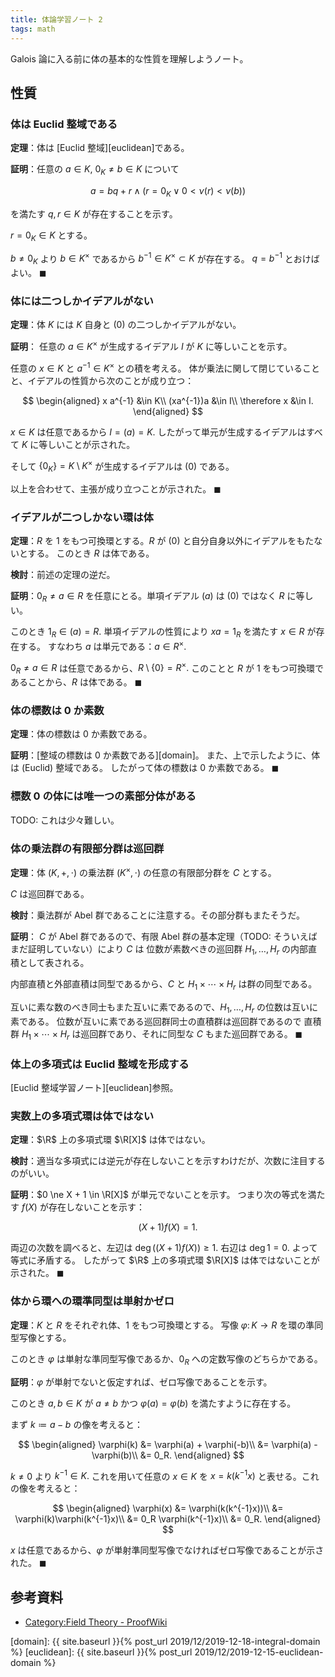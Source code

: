 ```yaml
---
title: 体論学習ノート 2
tags: math
---
```


Galois 論に入る前に体の基本的な性質を理解しようノート。

## 性質

### 体は Euclid 整域である

**定理**：体は [Euclid 整域][euclidean]である。

**証明**：任意の $a \in K,\:0_K \ne b \in K$ について

$$
a = bq + r \land (r = 0_K \lor 0 \lt \nu(r) \lt \nu(b))
$$

を満たす $q, r \in K$ が存在することを示す。

$r = 0_K \in K$ とする。

$b \ne 0_K$ より $b \in K^\times$ であるから $b^{-1} \in K^\times \subset K$ が存在する。
$q = b^{-1}$ とおけばよい。
$\blacksquare$

### 体には二つしかイデアルがない

**定理**：体 $K$ には $K$ 自身と $(0)$ の二つしかイデアルがない。

**証明**：
任意の $a \in K^\times$ が生成するイデアル $I$ が $K$ に等しいことを示す。

任意の $x \in K$ と $a^{-1} \in K^\times$ との積を考える。
体が乗法に関して閉じていることと、イデアルの性質から次のことが成り立つ：

$$
\begin{aligned}
    x a^{-1} &\in K\\
    (xa^{-1})a &\in I\\
    \therefore x &\in I.
\end{aligned}
$$

$x \in K$ は任意であるから $I = (a) = K.$
したがって単元が生成するイデアルはすべて $K$ に等しいことが示された。

そして $\lbrace 0_K \rbrace = K\setminus K^\times$ が生成するイデアルは $(0)$ である。

以上を合わせて、主張が成り立つことが示された。
$\blacksquare$

### イデアルが二つしかない環は体

**定理**：$R$ を 1 をもつ可換環とする。$R$ が $(0)$ と自分自身以外にイデアルをもたないとする。
このとき $R$ は体である。

**検討**：前述の定理の逆だ。

**証明**：$0_R \ne a \in R$ を任意にとる。単項イデアル $(a)$ は $(0)$ ではなく $R$ に等しい。

このとき $1_R \in (a) = R.$
単項イデアルの性質により $xa = 1_R$ を満たす $x \in R$ が存在する。
すなわち $a$ は単元である：$a \in R^\times.$

$0_R \ne a \in R$ は任意であるから、$R \setminus \lbrace 0 \rbrace = R^\times.$
このことと $R$ が 1 をもつ可換環であることから、$R$ は体である。
$\blacksquare$

### 体の標数は 0 か素数

**定理**：体の標数は 0 か素数である。

**証明**：[整域の標数は 0 か素数である][domain]。
また、上で示したように、体は (Euclid) 整域である。
したがって体の標数は 0 か素数である。
$\blacksquare$

### 標数 0 の体には唯一つの素部分体がある

TODO: これは少々難しい。

### 体の乗法群の有限部分群は巡回群

**定理**：体 $(K, +, \cdot)$ の乗法群 $(K^\times, \cdot)$ の任意の有限部分群を $C$ とする。

$C$ は巡回群である。

**検討**：乗法群が Abel 群であることに注意する。その部分群もまたそうだ。

**証明**：
$C$ が Abel 群であるので、有限 Abel 群の基本定理（TODO: そういえばまだ証明していない）により $C$ は
位数が素数べきの巡回群 $H_1, \dotsc, H_r$ の内部直積として表される。

内部直積と外部直積は同型であるから、$C$ と $H_1 \times \dotsb \times H_r$ は群の同型である。

互いに素な数のべき同士もまた互いに素であるので、$H_1, \dotsc, H_r$ の位数は互いに素である。
位数が互いに素である巡回群同士の直積群は巡回群であるので
直積群 $H_1 \times \dotsb \times H_r$ は巡回群であり、それに同型な $C$ もまた巡回群である。
$\blacksquare$

### 体上の多項式は Euclid 整域を形成する

[Euclid 整域学習ノート][euclidean]参照。

### 実数上の多項式環は体ではない

**定理**：$\R$ 上の多項式環 $\R[X]$ は体ではない。

**検討**：適当な多項式には逆元が存在しないことを示すわけだが、次数に注目するのがいい。

**証明**：$0 \ne X + 1 \in \R[X]$ が単元でないことを示す。
つまり次の等式を満たす $f(X)$ が存在しないことを示す：

$$
(X + 1)f(X) = 1.
$$

両辺の次数を調べると、左辺は $\deg((X + 1)f(X)) \ge 1.$
右辺は $\deg 1 = 0.$ よって等式に矛盾する。
したがって $\R$ 上の多項式環 $\R[X]$ は体ではないことが示された。
$\blacksquare$

### 体から環への環準同型は単射かゼロ

**定理**：$K$ と $R$ をそれぞれ体、1 をもつ可換環とする。
写像 $\varphi\colon K \longrightarrow R$ を環の準同型写像とする。

このとき $\varphi$ は単射な準同型写像であるか、$0_R$ への定数写像のどちらかである。

**証明**：$\varphi$ が単射でないと仮定すれば、ゼロ写像であることを示す。

このとき $a, b \in K$ が $a \ne b$ かつ $\varphi(a) = \varphi(b)$ を満たすように存在する。

まず $k \coloneqq a - b$ の像を考えると：

$$
\begin{aligned}
    \varphi(k) &= \varphi(a) + \varphi(-b)\\
    &= \varphi(a) - \varphi(b)\\
    &= 0_R.
\end{aligned}
$$

$k \ne 0$ より $k^{-1} \in K.$ これを用いて任意の $x \in K$ を
$x = k(k^{-1}x)$ と表せる。これの像を考えると：

$$
\begin{aligned}
    \varphi(x) &= \varphi(k(k^{-1}x))\\
    &= \varphi(k)\varphi(k^{-1}x)\\
    &= 0_R \varphi(k^{-1}x)\\
    &= 0_R.
\end{aligned}
$$

$x$ は任意であるから、$\varphi$ が単射準同型写像でなければゼロ写像であることが示された。
$\blacksquare$

## 参考資料

* [Category:Field Theory - ProofWiki](https://proofwiki.org/wiki/Category:Field_Theory)

[domain]: {{ site.baseurl }}{% post_url 2019/12/2019-12-18-integral-domain %}
[euclidean]: {{ site.baseurl }}{% post_url 2019/12/2019-12-15-euclidean-domain %}
